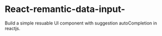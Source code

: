 # React-remantic-data-input-
Build a simple resuable UI component with suggestion autoCompletion in reactjs.
